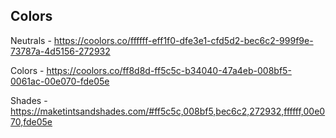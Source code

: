 ## Colors

Neutrals - https://coolors.co/ffffff-eff1f0-dfe3e1-cfd5d2-bec6c2-999f9e-73787a-4d5156-272932

Colors - https://coolors.co/ff8d8d-ff5c5c-b34040-47a4eb-008bf5-0061ac-00e070-fde05e

Shades - https://maketintsandshades.com/#ff5c5c,008bf5,bec6c2,272932,ffffff,00e070,fde05e
